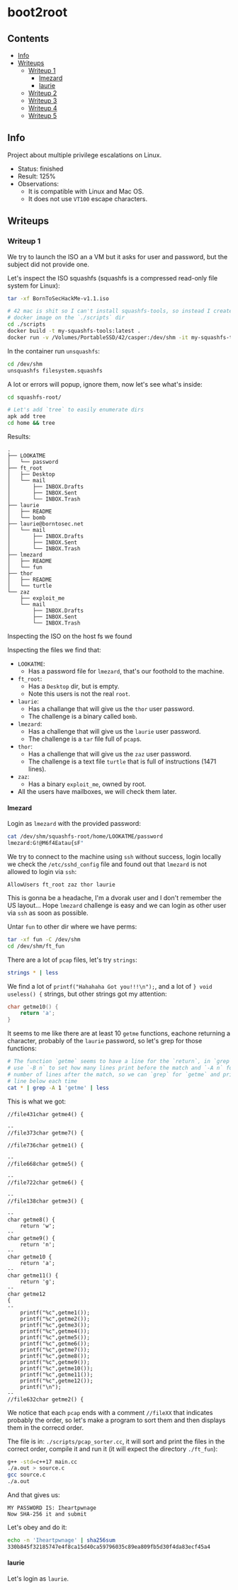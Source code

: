 # boot2root

## Contents

- [Info](#info)
- [Writeups](#writeups)
    - [Writeup 1](#writeup-1)
        - [lmezard](#lmezard)
        - [laurie](#laurie)
    - [Writeup 2](#writeup-1)
    - [Writeup 3](#writeup-1)
    - [Writeup 4](#writeup-1)
    - [Writeup 5](#writeup-1)


## Info

Project about multiple privilege escalations on Linux.

- Status: finished
- Result: 125%
- Observations:
    - It is compatible with Linux and Mac OS.
    - It does not use `VT100` escape characters.

## Writeups

### Writeup 1

We try to launch the ISO an a VM but it asks for user and password, but the
subject did not provide one.

Let's inspect the ISO squashfs
(squashfs is a compressed read-only file system for Linux):
```bash
tar -xf BornToSecHackMe-v1.1.iso

# 42 mac is shit so I can't install squashfs-tools, so instead I created a
# docker image on the `./scripts` dir
cd ./scripts
docker build -t my-squashfs-tools:latest .
docker run -v /Volumes/PortableSSD/42/casper:/dev/shm -it my-squashfs-tools:latest
```

In the container run `unsquashfs`:
```bash
cd /dev/shm
unsquashfs filesystem.squashfs
```

A lot or errors will popup, ignore them, now let's see what's inside:
```bash
cd squashfs-root/

# Let's add `tree` to easily enumerate dirs
apk add tree
cd home && tree
```

Results:
```raw
.
├── LOOKATME
│   └── password
├── ft_root
│   ├── Desktop
│   └── mail
│       ├── INBOX.Drafts
│       ├── INBOX.Sent
│       └── INBOX.Trash
├── laurie
│   ├── README
│   └── bomb
├── laurie@borntosec.net
│   └── mail
│       ├── INBOX.Drafts
│       ├── INBOX.Sent
│       └── INBOX.Trash
├── lmezard
│   ├── README
│   └── fun
├── thor
│   ├── README
│   └── turtle
└── zaz
    ├── exploit_me
    └── mail
        ├── INBOX.Drafts
        ├── INBOX.Sent
        └── INBOX.Trash
```

Inspecting the ISO on the host fs we found

Inspecting the files we find that:
- `LOOKATME`:
    - Has a password file for `lmezard`, that's our foothold to the machine.
- `ft_root`:
    - Has a `Desktop` dir, but is empty.
    - Note this users is not the real `root`.
- `laurie`:
    - Has a challange that will give us the `thor` user password.
    - The challenge is a binary called `bomb`.
- `lmezard`:
    - Has a challenge that will give us the `laurie` user password.
    - The challenge is a `tar` file full of `pcap`s.
- `thor`:
    - Has a challenge that will give us the `zaz` user password.
    - The challenge is a text file `turtle` that is full of instructions (1471 lines).
- `zaz`:
    - Has a binary `exploit_me`, owned by root.
- All the users have mailboxes, we will check them later.

#### lmezard

Login as `lmezard` with the provided password:
```bash
cat /dev/shm/squashfs-root/home/LOOKATME/password
lmezard:G!@M6f4Eatau{sF"
```

We try to connect to the machine using `ssh` without success, login locally
we check the `/etc/sshd_config` file and found out that `lmezard` is not allowed
to login via `ssh`:
```raw
AllowUsers ft_root zaz thor laurie
```

This is gonna be a headache, I'm a dvorak user and I don't remember
the US layout... Hope `lmezard` challenge is easy and we can login as other
user via `ssh` as soon as possible.

Untar `fun` to other dir where we have perms:
```bash
tar -xf fun -C /dev/shm
cd /dev/shm/ft_fun
```

There are a lot of `pcap` files, let's try `strings`:
```bash
strings * | less
```

We find a lot of `printf("Hahahaha Got you!!!\n");`, and a lot of
`} void useless() {` strings, but other strings got my attention:
```c
char getme10() {
    return 'a';
}
```

It seems to me like there are at least 10 `getme` functions, eachone returning
a character, probably of the `laurie` password, so let's grep for those
functions:
```bash
# The function `getme` seems to have a line for the `return`, in `grep` you can
# use `-B n` to set how many lines print before the match and `-A n` for the
# number of lines after the match, so we can `grep` for `getme` and print one
# line below each time
cat * | grep -A 1 'getme' | less
```

This is what we got:
```raw
//file431char getme4() {

--
//file373char getme7() {

//file736char getme1() {

--
//file668char getme5() {

--
//file722char getme6() {

--
//file138char getme3() {

--
char getme8() {
    return 'w';
--
char getme9() {
    return 'n';
--
char getme10 {
    return 'a';
--
char getme11() {
    return 'g';
--
char getme12
{
--
    printf("%c",getme1());
    printf("%c",getme2());
    printf("%c",getme3());
    printf("%c",getme4());
    printf("%c",getme5());
    printf("%c",getme6());
    printf("%c",getme7());
    printf("%c",getme8());
    printf("%c",getme9());
    printf("%c",getme10());
    printf("%c",getme11());
    printf("%c",getme12());
    printf("\n");
--
//file632char getme2() {
```

We notice that each `pcap` ends with a comment `//fileXX` that indicates
probably the order, so let's make a program to sort them and then displays them
in the correcd order.

The file is in: `./scripts/pcap_sorter.cc`, it will sort and print the files
in the correct order, compile it and run it
(it will expect the directory `./ft_fun`):
```bash
g++ -std=c++17 main.cc
./a.out > source.c
gcc source.c
./a.out
```

And that gives us:
```raw
MY PASSWORD IS: Iheartpwnage
Now SHA-256 it and submit
```

Let's obey and do it:
```bash
echo -n 'Iheartpwnage' | sha256sum
330b845f32185747e4f8ca15d40ca59796035c89ea809fb5d30f4da83ecf45a4
```

#### laurie

Let's login as `laurie`.
